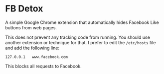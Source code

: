 # FB Detox

A simple Google Chrome extension that automatically hides Facebook Like buttons from web pages.

This does not prevent any tracking code from running. You should use another extension or technique for that. I prefer to edit the `/etc/hosts` file and add the following line:

    127.0.0.1	www.facebook.com

This blocks all requests to Facebook.
